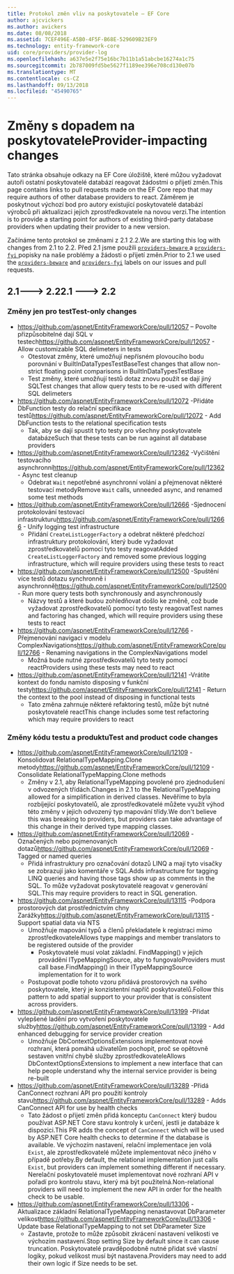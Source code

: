 ```yaml
---
title: Protokol změn vliv na poskytovatele – EF Core
author: ajcvickers
ms.author: avickers
ms.date: 08/08/2018
ms.assetid: 7CEF496E-A5B0-4F5F-B68E-529609B23EF9
ms.technology: entity-framework-core
uid: core/providers/provider-log
ms.openlocfilehash: a637e5e2f75e16bc7b11b1a51abcbe16274a1c75
ms.sourcegitcommit: 2b787009fd5be5627f1189ee396e708cd130e07b
ms.translationtype: MT
ms.contentlocale: cs-CZ
ms.lasthandoff: 09/13/2018
ms.locfileid: "45490765"
---
```

# <a name="provider-impacting-changes"></a><span data-ttu-id="2d3f4-102">Změny s dopadem na poskytovatele</span><span class="sxs-lookup"><span data-stu-id="2d3f4-102">Provider-impacting changes</span></span>

<span data-ttu-id="2d3f4-103">Tato stránka obsahuje odkazy na EF Core úložiště, které můžou vyžadovat autoři ostatní poskytovatelé databází reagovat žádostmi o přijetí změn.</span><span class="sxs-lookup"><span data-stu-id="2d3f4-103">This page contains links to pull requests made on the EF Core repo that may require authors of other database providers to react.</span></span> <span data-ttu-id="2d3f4-104">Záměrem je poskytnout výchozí bod pro autory existující poskytovatelé databází výrobců při aktualizaci jejich zprostředkovatele na novou verzi.</span><span class="sxs-lookup"><span data-stu-id="2d3f4-104">The intention is to provide a starting point for authors of existing third-party database providers when updating their provider to a new version.</span></span>

<span data-ttu-id="2d3f4-105">Začínáme tento protokol se změnami z 2.1 2.2.</span><span class="sxs-lookup"><span data-stu-id="2d3f4-105">We are starting this log with changes from 2.1 to 2.2.</span></span> <span data-ttu-id="2d3f4-106">Před 2.1 jsme použili [ `providers-beware` ](https://github.com/aspnet/EntityFrameworkCore/labels/providers-beware) a [ `providers-fyi` ](https://github.com/aspnet/EntityFrameworkCore/labels/providers-fyi) popisky na naše problémy a žádosti o přijetí změn.</span><span class="sxs-lookup"><span data-stu-id="2d3f4-106">Prior to 2.1 we used the [`providers-beware`](https://github.com/aspnet/EntityFrameworkCore/labels/providers-beware) and [`providers-fyi`](https://github.com/aspnet/EntityFrameworkCore/labels/providers-fyi) labels on our issues and pull requests.</span></span>

## <a name="21-----22"></a><span data-ttu-id="2d3f4-107">2.1---> 2.2</span><span class="sxs-lookup"><span data-stu-id="2d3f4-107">2.1 ---> 2.2</span></span>

### <a name="test-only-changes"></a><span data-ttu-id="2d3f4-108">Změny jen pro test</span><span class="sxs-lookup"><span data-stu-id="2d3f4-108">Test-only changes</span></span>

* <span data-ttu-id="2d3f4-109">https://github.com/aspnet/EntityFrameworkCore/pull/12057 – Povolte přizpůsobitelné dají SQL v testech</span><span class="sxs-lookup"><span data-stu-id="2d3f4-109">https://github.com/aspnet/EntityFrameworkCore/pull/12057 - Allow customizable SQL delimeters in tests</span></span>
  * <span data-ttu-id="2d3f4-110">Otestovat změny, které umožňují nepřísném plovoucího bodu porovnání v BuiltInDataTypesTestBase</span><span class="sxs-lookup"><span data-stu-id="2d3f4-110">Test changes that allow non-strict floating point comparisons in BuiltInDataTypesTestBase</span></span>
  * <span data-ttu-id="2d3f4-111">Test změny, které umožňují testů dotaz znovu použít se dají jiný SQL</span><span class="sxs-lookup"><span data-stu-id="2d3f4-111">Test changes that allow query tests to be re-used with different SQL delimeters</span></span>
* <span data-ttu-id="2d3f4-112">https://github.com/aspnet/EntityFrameworkCore/pull/12072 -Přidáte DbFunction testy do relační specifikace testů</span><span class="sxs-lookup"><span data-stu-id="2d3f4-112">https://github.com/aspnet/EntityFrameworkCore/pull/12072 - Add DbFunction tests to the relational specification tests</span></span>
  * <span data-ttu-id="2d3f4-113">Tak, aby se dají spustit tyto testy pro všechny poskytovatele databáze</span><span class="sxs-lookup"><span data-stu-id="2d3f4-113">Such that these tests can be run against all database providers</span></span>
* <span data-ttu-id="2d3f4-114">https://github.com/aspnet/EntityFrameworkCore/pull/12362 -Vyčištění testovacího asynchronní</span><span class="sxs-lookup"><span data-stu-id="2d3f4-114">https://github.com/aspnet/EntityFrameworkCore/pull/12362 - Async test cleanup</span></span>
  * <span data-ttu-id="2d3f4-115">Odebrat `Wait` nepotřebné asynchronní volání a přejmenovat některé testovací metody</span><span class="sxs-lookup"><span data-stu-id="2d3f4-115">Remove `Wait` calls, unneeded async, and renamed some test methods</span></span>
* <span data-ttu-id="2d3f4-116">https://github.com/aspnet/EntityFrameworkCore/pull/12666 -Sjednocení protokolování testovací infrastrukturu</span><span class="sxs-lookup"><span data-stu-id="2d3f4-116">https://github.com/aspnet/EntityFrameworkCore/pull/12666 - Unify logging test infrastructure</span></span>
  * <span data-ttu-id="2d3f4-117">Přidání `CreateListLoggerFactory` a odebrat některé předchozí infrastruktury protokolování, který bude vyžadovat zprostředkovatelů pomocí tyto testy reagovat</span><span class="sxs-lookup"><span data-stu-id="2d3f4-117">Added `CreateListLoggerFactory` and removed some previous logging infrastructure, which will require providers using these tests to react</span></span>
* <span data-ttu-id="2d3f4-118">https://github.com/aspnet/EntityFrameworkCore/pull/12500 -Spuštění více testů dotazu synchronně i asynchronně</span><span class="sxs-lookup"><span data-stu-id="2d3f4-118">https://github.com/aspnet/EntityFrameworkCore/pull/12500 - Run more query tests both synchronously and asynchronously</span></span>
  * <span data-ttu-id="2d3f4-119">Názvy testů a které budou zohledňovat došlo ke změně, což bude vyžadovat zprostředkovatelů pomocí tyto testy reagovat</span><span class="sxs-lookup"><span data-stu-id="2d3f4-119">Test names and factoring has changed, which will require providers using these tests to react</span></span>
* <span data-ttu-id="2d3f4-120">https://github.com/aspnet/EntityFrameworkCore/pull/12766 -Přejmenování navigaci v modelu ComplexNavigations</span><span class="sxs-lookup"><span data-stu-id="2d3f4-120">https://github.com/aspnet/EntityFrameworkCore/pull/12766 - Renaming navigations in the ComplexNavigations model</span></span>
  * <span data-ttu-id="2d3f4-121">Možná bude nutné zprostředkovatelů tyto testy pomocí react</span><span class="sxs-lookup"><span data-stu-id="2d3f4-121">Providers using these tests may need to react</span></span>
* <span data-ttu-id="2d3f4-122">https://github.com/aspnet/EntityFrameworkCore/pull/12141 -Vrátíte kontext do fondu namísto disposing v funkční testy</span><span class="sxs-lookup"><span data-stu-id="2d3f4-122">https://github.com/aspnet/EntityFrameworkCore/pull/12141 - Return the context to the pool instead of disposing in functional tests</span></span>
  * <span data-ttu-id="2d3f4-123">Tato změna zahrnuje některé refaktoring testů, může být nutné poskytovatelé react</span><span class="sxs-lookup"><span data-stu-id="2d3f4-123">This change includes some test refactoring which may require providers to react</span></span>


### <a name="test-and-product-code-changes"></a><span data-ttu-id="2d3f4-124">Změny kódu testu a produktu</span><span class="sxs-lookup"><span data-stu-id="2d3f4-124">Test and product code changes</span></span>

* <span data-ttu-id="2d3f4-125">https://github.com/aspnet/EntityFrameworkCore/pull/12109 -Konsolidovat RelationalTypeMapping.Clone metody</span><span class="sxs-lookup"><span data-stu-id="2d3f4-125">https://github.com/aspnet/EntityFrameworkCore/pull/12109 - Consolidate RelationalTypeMapping.Clone methods</span></span>
  * <span data-ttu-id="2d3f4-126">Změny v 2.1, aby RelationalTypeMapping povolené pro zjednodušení v odvozených třídách.</span><span class="sxs-lookup"><span data-stu-id="2d3f4-126">Changes in 2.1 to the RelationalTypeMapping allowed for a simplification in derived classes.</span></span> <span data-ttu-id="2d3f4-127">Nevěříme to byla rozbíjející poskytovatelů, ale zprostředkovatelé můžete využít výhod této změny v jejich odvozený typ mapování třídy.</span><span class="sxs-lookup"><span data-stu-id="2d3f4-127">We don't believe this was breaking to providers, but providers can take advantage of this change in their derived type mapping classes.</span></span>
* <span data-ttu-id="2d3f4-128">https://github.com/aspnet/EntityFrameworkCore/pull/12069 -Označených nebo pojmenovaných dotazů</span><span class="sxs-lookup"><span data-stu-id="2d3f4-128">https://github.com/aspnet/EntityFrameworkCore/pull/12069 - Tagged or named queries</span></span>
  * <span data-ttu-id="2d3f4-129">Přidá infrastruktury pro označování dotazů LINQ a mají tyto visačky se zobrazují jako komentáře v SQL.</span><span class="sxs-lookup"><span data-stu-id="2d3f4-129">Adds infrastructure for tagging LINQ queries and having those tags show up as comments in the SQL.</span></span> <span data-ttu-id="2d3f4-130">To může vyžadovat poskytovatelé reagovat v generování SQL.</span><span class="sxs-lookup"><span data-stu-id="2d3f4-130">This may require providers to react in SQL generation.</span></span>
* <span data-ttu-id="2d3f4-131">https://github.com/aspnet/EntityFrameworkCore/pull/13115 -Podpora prostorových dat prostřednictvím chny Zarážky</span><span class="sxs-lookup"><span data-stu-id="2d3f4-131">https://github.com/aspnet/EntityFrameworkCore/pull/13115 - Support spatial data via NTS</span></span>
  * <span data-ttu-id="2d3f4-132">Umožňuje mapování typů a členů překladatele k registraci mimo zprostředkovatele</span><span class="sxs-lookup"><span data-stu-id="2d3f4-132">Allows type mappings and member translators to be registered outside of the provider</span></span>
    * <span data-ttu-id="2d3f4-133">Poskytovatelé musí volat základní. FindMapping() v jejich provádění ITypeMappingSource, aby to fungovalo</span><span class="sxs-lookup"><span data-stu-id="2d3f4-133">Providers must call base.FindMapping() in their ITypeMappingSource implementation for it to work</span></span>
  * <span data-ttu-id="2d3f4-134">Postupovat podle tohoto vzoru přidává prostorových na svého poskytovatele, který je konzistentní napříč poskytovatelů.</span><span class="sxs-lookup"><span data-stu-id="2d3f4-134">Follow this pattern to add spatial support to your provider that is consistent across providers.</span></span>
* <span data-ttu-id="2d3f4-135">https://github.com/aspnet/EntityFrameworkCore/pull/13199 -Přidat vylepšené ladění pro vytvoření poskytovatele služby</span><span class="sxs-lookup"><span data-stu-id="2d3f4-135">https://github.com/aspnet/EntityFrameworkCore/pull/13199 - Add enhanced debugging for service provider creation</span></span>
  * <span data-ttu-id="2d3f4-136">Umožňuje DbContextOptionsExtensions implementovat nové rozhraní, která pomáhá uživatelům pochopit, proč se opětovně sestaven vnitřní chybě služby zprostředkovatele</span><span class="sxs-lookup"><span data-stu-id="2d3f4-136">Allows DbContextOptionsExtensions to implement a new interface that can help people understand why the internal service provider is being re-built</span></span>
* <span data-ttu-id="2d3f4-137">https://github.com/aspnet/EntityFrameworkCore/pull/13289 -Přidá CanConnect rozhraní API pro použití kontroly stavu</span><span class="sxs-lookup"><span data-stu-id="2d3f4-137">https://github.com/aspnet/EntityFrameworkCore/pull/13289 - Adds CanConnect API for use by health checks</span></span>
  * <span data-ttu-id="2d3f4-138">Tato žádost o přijetí změn přidá konceptu `CanConnect` který budou používat ASP.NET Core stavu kontroly k určení, jestli je databáze k dispozici.</span><span class="sxs-lookup"><span data-stu-id="2d3f4-138">This PR adds the concept of `CanConnect` which will be used by ASP.NET Core health checks to determine if the database is available.</span></span> <span data-ttu-id="2d3f4-139">Ve výchozím nastavení, relační implementace jen volá `Exist`, ale zprostředkovatelé můžete implementovat něco jiného v případě potřeby.</span><span class="sxs-lookup"><span data-stu-id="2d3f4-139">By default, the relational implementation just calls `Exist`, but providers can implement something different if necessary.</span></span> <span data-ttu-id="2d3f4-140">Nerelační poskytovatelé muset implementovat nové rozhraní API v pořadí pro kontrolu stavu, který má být použitelná.</span><span class="sxs-lookup"><span data-stu-id="2d3f4-140">Non-relational providers will need to implement the new API in order for the health check to be usable.</span></span>
* <span data-ttu-id="2d3f4-141">https://github.com/aspnet/EntityFrameworkCore/pull/13306 -Aktualizace základní RelationalTypeMapping nenastavovat DbParameter velikost</span><span class="sxs-lookup"><span data-stu-id="2d3f4-141">https://github.com/aspnet/EntityFrameworkCore/pull/13306 - Update base RelationalTypeMapping to not set DbParameter Size</span></span>
  * <span data-ttu-id="2d3f4-142">Zastavte, protože to může způsobit zkrácení nastavení velikosti ve výchozím nastavení.</span><span class="sxs-lookup"><span data-stu-id="2d3f4-142">Stop setting Size by default since it can cause truncation.</span></span> <span data-ttu-id="2d3f4-143">Poskytovatelé pravděpodobně nutné přidat své vlastní logiky, pokud velikost musí být nastavena.</span><span class="sxs-lookup"><span data-stu-id="2d3f4-143">Providers may need to add their own logic if Size needs to be set.</span></span>
